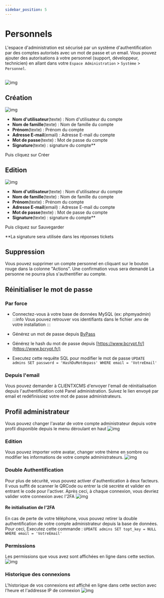 ```yaml
---
sidebar_position: 5
---
```


# Personnels

L'espace d'administration est sécurisé par un système d'authentification par des comptes autorisés avec un mot de passe et un email. Vous pouvez ajouter des autorisations à votre personnel (support, développeur, technicien) en allant dans votre `Espace Administration` > `Système` > `Personnel`.
## 
![img](https://media.discordapp.net/attachments/926274245225504779/1001985181755912294/unknown.png?width=1200&height=199)
## Création
![img](https://media.discordapp.net/attachments/926274245225504779/1002000696670945300/unknown.png?width=1200&height=380)
- **Nom d'utilisateur**(texte) : Nom d'utilisateur du compte
- **Nom de famille**(texte) : Nom de famille du compte
- **Prénom**(texte) : Prénom du compte
- **Adresse E-mail**(email) : Adresse E-mail du compte
- **Mot de passe**(texte) : Mot de passe du compte
- **Signature**(texte) : signature du compte**

Puis cliquez sur Créer
## Edition
![img](https://media.discordapp.net/attachments/926274245225504779/1002002716031197344/unknown.png?width=1200&height=344)
- **Nom d'utilisateur**(texte) : Nom d'utilisateur du compte
- **Nom de famille**(texte) : Nom de famille du compte
- **Prénom**(texte) : Prénom du compte
- **Adresse E-mail**(email) : Adresse E-mail du compte
- **Mot de passe**(texte) : Mot de passe du compte
- **Signature**(texte) : signature du compte**

Puis cliquez sur Sauvegarder

**La signature sera utilisée dans les réponses tickets

## Suppression

Vous pouvez supprimer un compte personnel en cliquant sur le bouton rouge dans la colonne "Actions". Une confirmation vous sera demandé
La personne ne pourra plus s'authentifier au compte.

## Réinitialiser le mot de passe
### Par force
- Connectez-vous à votre base de données MySQL (ex: phpmyadmin)
  :::info
  Vous pouvez retrouver vos identifiants dans le fichier .env de votre installation
  :::
- Générez un mot de passe depuis [ByPass](https://pass.byh.fr)

- Générez le hash du mot de passe depuis [https://www.bcrypt.fr/](https://www.bcrypt.fr/)
- Executez cette requête SQL pour modifier le mot de passe `UPDATE admins SET password = 'HashDuMotdepass' WHERE email = 'VotreEmail' `
### Depuis l'email
Vous pouvez demander à CLIENTXCMS d'envoyer l'email de réinitialisation depuis l'authentification coté Panel administration. Suivez le lien envoyé par email et redéfinissiez votre mot de passe administrateurs.

## Profil administrateur

Vous pouvez changer l'avatar de votre compte administrateur depuis votre profil disponible depuis le menu déroulant en haut
![img](https://media.discordapp.net/attachments/475073153509490689/1041019677041758218/image.png)
### Edition
Vous pouvez importer votre avatar, changer votre thème en sombre ou modifier les informations de votre compte administrateurs. 
![img](https://media.discordapp.net/attachments/475073153509490689/1041020230807330957/image.png)
### Double Authentification
Pour plus de sécurité, vous pouvez activer d'authentication à deux facteurs. Il vous suffit de scanner le QRCode ou entrer la clé secrète et valider en entrant le code pour l'activer. Après ceci, à chaque connexion, vous devriez valider votre connexion avec l'2FA
![img](https://media.discordapp.net/attachments/475073153509490689/1041021414393778308/image.png)

#### Re initialisation de l'2FA
En cas de perte de votre téléphone, vous pouvez retirer la double authentification de votre compte administrateur depuis la base de données. Pour ceci, Executez cette commande :
`UPDATE admins SET topt_key = NULL WHERE email = 'VotreEmail'`

### Permissions
Les permissions que vous avez sont affichées en ligne dans cette section.
![img](https://media.discordapp.net/attachments/475073153509490689/1041022039051477074/image.png)
### Historique des connexions
L'historique de vos connexions est affiché en ligne dans cette section avec l'heure et l'addresse IP de connexion
![img](https://media.discordapp.net/attachments/475073153509490689/1041022852704518214/image.png)
